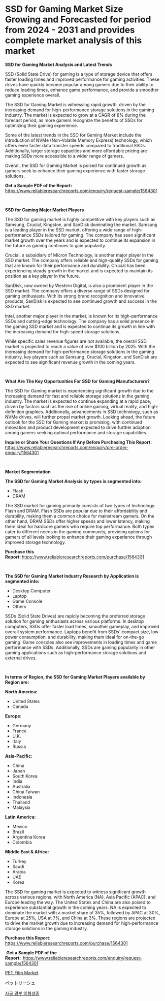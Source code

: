 <p><h1>SSD for Gaming Market Size Growing and Forecasted for period from 2024 - 2031 and provides complete market analysis of this market</h1></p><p><strong>SSD for Gaming Market Analysis and Latest Trends</strong></p>
<p><p>SSD (Solid State Drive) for gaming is a type of storage device that offers faster loading times and improved performance for gaming activities. These drives have quickly become popular among gamers due to their ability to reduce loading times, enhance game performance, and provide a smoother gaming experience overall.</p><p>The SSD for Gaming Market is witnessing rapid growth, driven by the increasing demand for high-performance storage solutions in the gaming industry. The market is expected to grow at a CAGR of 8% during the forecast period, as more gamers recognize the benefits of SSDs for optimizing their gaming experience.</p><p>Some of the latest trends in the SSD for Gaming Market include the introduction of NVMe (Non-Volatile Memory Express) technology, which offers even faster data transfer speeds compared to traditional SSDs. Additionally, larger storage capacities and more affordable pricing are making SSDs more accessible to a wider range of gamers.</p><p>Overall, the SSD for Gaming Market is poised for continued growth as gamers seek to enhance their gaming experience with faster storage solutions.</p></p>
<p><strong>Get a Sample PDF of the Report:&nbsp;</strong> <a href="https://www.reliableresearchreports.com/enquiry/request-sample/1564301">https://www.reliableresearchreports.com/enquiry/request-sample/1564301</a></p>
<p>&nbsp;</p>
<p><strong>SSD for Gaming Major Market Players</strong></p>
<p><p>The SSD for gaming market is highly competitive with key players such as Samsung, Crucial, Kingston, and SanDisk dominating the market. Samsung is a leading player in the SSD market, offering a wide range of high-performance SSDs tailored for gaming. The company has seen significant market growth over the years and is expected to continue its expansion in the future as gaming continues to gain popularity.</p><p>Crucial, a subsidiary of Micron Technology, is another major player in the SSD market. The company offers reliable and high-quality SSDs for gaming that are known for their performance and durability. Crucial has been experiencing steady growth in the market and is expected to maintain its position as a key player in the future.</p><p>SanDisk, now owned by Western Digital, is also a prominent player in the SSD market. The company offers a diverse range of SSDs designed for gaming enthusiasts. With its strong brand recognition and innovative products, SanDisk is expected to see continued growth and success in the SSD market.</p><p>Intel, another major player in the market, is known for its high-performance SSDs and cutting-edge technology. The company has a solid presence in the gaming SSD market and is expected to continue its growth in line with the increasing demand for high-speed storage solutions.</p><p>While specific sales revenue figures are not available, the overall SSD market is projected to reach a value of over $100 billion by 2025. With the increasing demand for high-performance storage solutions in the gaming industry, key players such as Samsung, Crucial, Kingston, and SanDisk are expected to see significant revenue growth in the coming years.</p></p>
<p>&nbsp;</p>
<p><strong>What Are The Key Opportunities For SSD for Gaming Manufacturers?</strong></p>
<p><p>The SSD for Gaming market is experiencing significant growth due to the increasing demand for fast and reliable storage solutions in the gaming industry. The market is expected to continue expanding at a rapid pace, driven by factors such as the rise of online gaming, virtual reality, and high-definition graphics. Additionally, advancements in SSD technology, such as NVMe drives, will further propel market growth. Looking ahead, the future outlook for the SSD for Gaming market is promising, with continued innovation and product development expected to drive further adoption among gamers seeking optimal performance and storage capabilities.</p></p>
<p><strong>Inquire or Share Your Questions If Any Before Purchasing This Report:</strong> <a href="https://www.reliableresearchreports.com/enquiry/pre-order-enquiry/1564301">https://www.reliableresearchreports.com/enquiry/pre-order-enquiry/1564301</a></p>
<p>&nbsp;</p>
<p><strong>Market Segmentation</strong></p>
<p><strong>The SSD for Gaming Market Analysis by types is segmented into:</strong></p>
<p><ul><li>Flash</li><li>DRAM</li></ul></p>
<p><p>The SSD market for gaming primarily consists of two types of technology: Flash and DRAM. Flash SSDs are popular due to their affordability and durability, making them a common choice for mainstream gamers. On the other hand, DRAM SSDs offer higher speeds and lower latency, making them ideal for hardcore gamers who require top performance. Both types cater to different needs in the gaming community, providing options for gamers of all levels looking to enhance their gaming experience through improved storage technology.</p></p>
<p><strong>Purchase this Report:&nbsp;</strong><a href="https://www.reliableresearchreports.com/purchase/1564301">https://www.reliableresearchreports.com/purchase/1564301</a></p>
<p>&nbsp;</p>
<p><strong>The SSD for Gaming Market Industry Research by Application is segmented into:</strong></p>
<p><ul><li>Desktop Computer</li><li>Laptop</li><li>Game Console</li><li>Others</li></ul></p>
<p><p>SSDs (Solid State Drives) are rapidly becoming the preferred storage solution for gaming enthusiasts across various platforms. In desktop computers, SSDs offer faster load times, smoother gameplay, and improved overall system performance. Laptops benefit from SSDs' compact size, low power consumption, and durability, making them ideal for on-the-go gaming. Game consoles also see improvements in loading times and game performance with SSDs. Additionally, SSDs are gaining popularity in other gaming applications such as high-performance storage solutions and external drives.</p></p>
<p>&nbsp;</p>
<p><strong>In terms of Region, the SSD for Gaming Market Players available by Region are:</strong></p>
<p>
    <p> <strong> North America: </strong>
        <ul>
            <li>United States</li>
            <li>Canada</li>
        </ul>
        </p> 
    <p> <strong> Europe: </strong>
        <ul>
            <li>Germany</li>
            <li>France</li>
            <li>U.K.</li>
            <li>Italy</li>
            <li>Russia</li>
        </ul>
        </p> 
    <p> <strong> Asia-Pacific: </strong>
        <ul>
            <li>China</li>
            <li>Japan</li>
            <li>South Korea</li>
            <li>India</li>
            <li>Australia</li>
            <li>China Taiwan</li>
            <li>Indonesia</li>
            <li>Thailand</li>
            <li>Malaysia</li>
        </ul>
        </p> 
    <p> <strong> Latin America: </strong>
        <ul>
            <li>Mexico</li>
            <li>Brazil</li>
            <li>Argentina Korea</li>
            <li>Colombia</li>
        </ul>
        </p> 
    <p> <strong> Middle East & Africa: </strong>
        <ul>
            <li>Turkey</li>
            <li>Saudi</li>
            <li>Arabia</li>
            <li>UAE</li>
            <li>Korea</li>
        </ul>
    </p>
    </p>
<p><p>The SSD for gaming market is expected to witness significant growth across various regions, with North America (NA), Asia Pacific (APAC), and Europe leading the way. The United States and China are also poised to experience substantial growth in the coming years. NA is expected to dominate the market with a market share of 35%, followed by APAC at 30%, Europe at 25%, USA at 7%, and China at 3%. These regions are projected to drive the market growth due to increasing demand for high-performance storage solutions in the gaming industry.</p></p>
<p><strong>Purchase this Report: </strong><a href="https://www.reliableresearchreports.com/purchase/1564301">https://www.reliableresearchreports.com/purchase/1564301</a></p>
<p>&nbsp;<strong>Get a Sample PDF of the Report:&nbsp;&nbsp;</strong><a href="https://www.reliableresearchreports.com/enquiry/request-sample/1564301">https://www.reliableresearchreports.com/enquiry/request-sample/1564301</a></p>
<p><strong></strong></p>
<p><p><a href="https://military-diascia-e68.notion.site/PET-Film-Market-Size-Reflecting-a-Forecast-Till-2031-Market-By-Type-By-Application-and-By-Geograph-2c4906bd33f74085a86a29255676740f">PET Film Market</a></p><p><a href="https://github.com/oqxogxyvqe90775/Market-Research-Report-List-1/blob/main/70593849166.md">ペットリーシュ</a></p><p><a href="https://github.com/LanceOlsotn8978/Market-Research-Report-List-1/blob/main/63039238302.md">자궁 경부 이형성증</a></p></p>